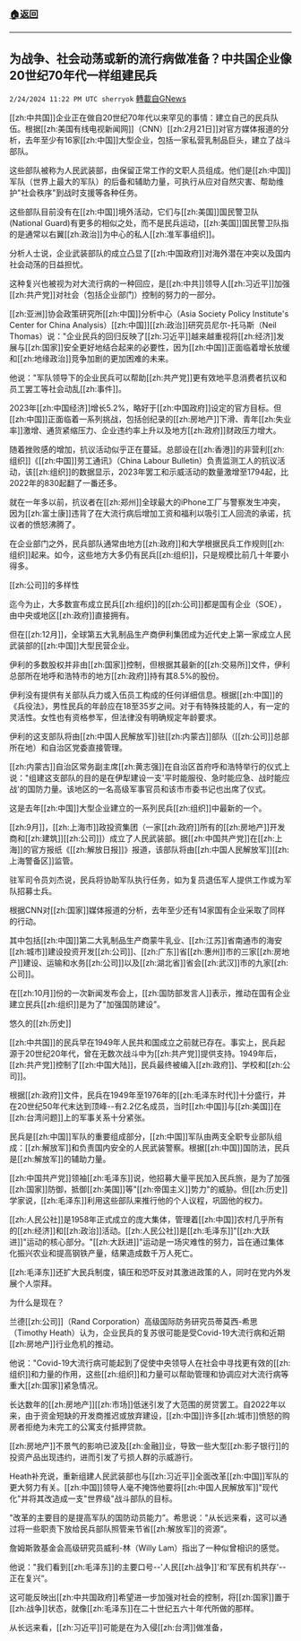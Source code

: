 ###  [:house:返回](README.md)
---


## 为战争、社会动荡或新的流行病做准备？中共国企业像20世纪70年代一样组建民兵
`2/24/2024 11:22 PM UTC sherryok` [轉載自GNews](https://gnews.org/articles/2338571)

[[zh:中共国]]企业正在做自20世纪70年代以来罕见的事情：建立自己的民兵队伍。根据[[zh:美国有线电视新闻网]]（CNN）[[zh:2月21日]]对官方媒体报道的分析，去年至少有16家[[zh:中国]]大型企业，包括一家私营乳制品巨头，建立了战斗部队。

这些部队被称为人民武装部，由保留正常工作的文职人员组成。他们是[[zh:中国]]军队（世界上最大的军队）的后备和辅助力量，可执行从应对自然灾害、帮助维护"社会秩序"到战时支援等各种任务。

这些部队目前没有在[[zh:中国]]境外活动，它们与[[zh:美国]]国民警卫队(National Guard)有更多的相似之处，而不是民兵运动，[[zh:美国]]国民警卫队指的是通常以右翼[[zh:政治]]为中心的私人[[zh:准军事组织]]。

分析人士说，企业武装部队的成立凸显了[[zh:中国政府]]对海外潜在冲突以及国内社会动荡的日益担忧。

这种复兴也被视为对大流行病的一种回应，是[[zh:中共]]领导人[[zh:习近平]]加强[[zh:共产党]]对社会（包括企业部门）控制的努力的一部分。

[[zh:亚洲]]协会政策研究所[[zh:中国]]分析中心（Asia Society Policy Institute's Center for China Analysis）[[zh:中国]][[zh:政治]]研究员尼尔-托马斯（Neil Thomas）说："企业民兵的回归反映了[[zh:习近平]]越来越重视将[[zh:经济]]发展与[[zh:国家]]安全更好地结合起来的必要性，因为[[zh:中国]]正面临着增长放缓和[[zh:地缘政治]]竞争加剧的更加困难的未来。

他说："军队领导下的企业民兵可以帮助[[zh:共产党]]更有效地平息消费者抗议和员工罢工等社会动乱[[zh:事件]]。

2023年[[zh:中国经济]]增长5.2%，略好于[[zh:中国政府]]设定的官方目标。但[[zh:中国]]正面临着一系列挑战，包括创纪录的[[zh:房地产]]下滑、青年[[zh:失业率]]激增、通货紧缩压力、企业违约率上升以及地方[[zh:政府]]财政压力增大。

随着挫败感的增加，抗议活动似乎正在蔓延。总部设在[[zh:香港]]的非营利[[zh:组织]]《[[zh:中国]]劳工通讯》（China Labour Bulletin）负责监测工人的抗议活动，该[[zh:组织]]的数据显示，2023年罢工和示威活动的数量激增至1794起，比2022年的830起翻了一番还多。

就在一年多以前，抗议者在[[zh:郑州]]全球最大的iPhone工厂与警察发生冲突，因为[[zh:富士康]]违背了在大流行病后增加工资和福利以吸引工人回流的承诺，抗议者的愤怒沸腾了。

在企业部门之外，民兵部队通常由地方[[zh:政府]]和大学根据民兵工作规则[[zh:组织]]起来。如今，这些地方大多仍有民兵[[zh:组织]]，只是规模比前几十年要小得多。

[[zh:公司]]的多样性

迄今为止，大多数宣布成立民兵[[zh:组织]]的[[zh:公司]]都是国有企业（SOE），由中央或地区[[zh:政府]]直接拥有。

但在[[zh:12月]]，全球第五大乳制品生产商伊利集团成为近代史上第一家成立人民武装部的[[zh:中国]]大型民营企业。

伊利的多数股权并非由[[zh:国家]]控制，但根据其最新的[[zh:交易所]]文件，伊利总部所在地呼和浩特市的地方[[zh:政府]]持有其8.5%的股份。

伊利没有提供有关部队兵力或入伍员工构成的任何详细信息。根据[[zh:中国]]的《兵役法》，男性民兵的年龄应在18至35岁之间。对于有特殊技能的人，有一定的灵活性。女性也有资格参军，但法律没有明确规定年龄要求。

伊利的这支部队将由[[zh:中国人民解放军]]驻[[zh:内蒙古]]部队（[[zh:公司]]总部所在地）和自治区党委直接管理。

[[zh:内蒙古]]自治区常务副主席[[zh:黄志强]]在自治区首府呼和浩特举行的仪式上说："组建这支部队的目的是在伊犁建设一支'平时能服役、急时能应急、战时能应战'的国防力量。该地区的一名高级军事官员和该市市委书记也出席了仪式。

这是去年[[zh:中国]]大型企业建立的一系列民兵[[zh:组织]]中最新的一个。

[[zh:9月]]，[[zh:上海市]]政投资集团（一家[[zh:政府]]所有的[[zh:房地产]]开发商和[[zh:建筑]][[zh:公司]]）成立了人民武装部。据[[zh:中国共产党]]在[[zh:上海]]的官方报纸《[[zh:解放日报]]》报道，该部队将由[[zh:中国人民解放军]][[zh:上海警备区]]监管。

驻军司令员刘杰说，民兵将协助军队执行任务，如为复员退伍军人提供工作或为军队招募士兵。

根据CNN对[[zh:国家]]媒体报道的分析，去年至少还有14家国有企业采取了同样的行动。

其中包括[[zh:中国]]第二大乳制品生产商蒙牛乳业、[[zh:江苏]]省南通市的海安[[zh:城市]]建设投资开发[[zh:公司]]、[[zh:广东]]省[[zh:惠州]]市的三家[[zh:房地产]]建设、运输和水务[[zh:公司]]以及[[zh:湖北省]]省会[[zh:武汉]]市的九家[[zh:公司]]。

在[[zh:10月]]份的一次新闻发布会上，[[zh:国防部发言人]]表示，推动在国有企业建立民兵[[zh:组织]]是为了"加强国防建设"。

悠久的[[zh:历史]]

[[zh:中共国]]的民兵早在1949年人民共和国成立之前就已存在。事实上，民兵起源于20世纪20年代，曾在无数次战斗中为[[zh:共产党]]提供支持。1949年后，[[zh:共产党]]控制了[[zh:中国大陆]]，民兵最终被编入[[zh:政府]]、学校和[[zh:公司]]。

根据[[zh:政府]]文件，民兵在1949年至1976年的[[zh:毛泽东时代]]十分盛行，并在20世纪50年代末达到顶峰--有2.2亿名成员，当时[[zh:中国]]与[[zh:美国]]在[[zh:台湾问题]]上的军事关系十分紧张。

民兵是[[zh:中国]]军队的重要组成部分，[[zh:中国]]军队由两支全职专业部队组成：[[zh:解放军]]和负责国内安全的人民武装警察。根据[[zh:中国]]国防法，民兵是[[zh:解放军]]的辅助力量。

[[zh:中国共产党]]领袖[[zh:毛泽东]]说，他招募大量平民加入民兵旅，是为了加强[[zh:国家]]防御，抵御[[zh:美国]]等"[[zh:帝国主义]]势力"的威胁。但[[zh:历史]]学家说，[[zh:毛泽东]]利用这些部队来推行他的个人议程，巩固他的权力。

[[zh:人民公社]]是1958年正式成立的庞大集体，管理着[[zh:中国]]农村几乎所有的[[zh:经济]]和[[zh:政治]]活动。[[zh:人民公社]]是[[zh:毛泽东]]"[[zh:大跃进]]"运动的核心部分。"[[zh:大跃进]]"运动是一场灾难性的努力，旨在通过集体化振兴农业和提高钢铁产量，结果造成数千万人死亡。

[[zh:毛泽东]]还扩大民兵制度，镇压和恐吓反对其激进政策的人，同时在党内外发展个人崇拜。

为什么是现在？

兰德[[zh:公司]]（Rand Corporation）高级国际防务研究员蒂莫西-希思（Timothy Heath）认为，企业民兵的复苏很可能是受Covid-19大流行病和近期[[zh:房地产]]行业危机的推动。

他说："Covid-19大流行病可能起到了促使中央领导人在社会中寻找更有效的[[zh:组织]]和力量的作用，这些[[zh:组织]]和力量可以帮助管理和协调应对大流行病等重大[[zh:国家]]紧急情况。

长达数年的[[zh:房地产]][[zh:市场]]低迷引发了大范围的房贷罢工。自2022年以来，由于资金短缺的开发商推迟或放弃建设，[[zh:中国]]许多[[zh:城市]]愤怒的购房者拒绝为未完工的公寓支付抵押贷款。

[[zh:房地产]]不景气的影响已波及[[zh:金融]]业，导致一些大型[[zh:影子银行]]的投资产品出现违约，进而引发了亏损人群的示威游行。

Heath补充说，重新组建人民武装部也与[[zh:习近平]]全面改革[[zh:中国]]军队的更大努力有关。[[zh:中国]]领导人毫不掩饰他要将[[zh:中国人民解放军]]"现代化"并将其改造成一支"世界级"战斗部队的目标。

"改革的主要目的是提高军队的国防动员能力”。希思说："从长远来看，这可以通过将一些职责下放给民兵部队照管来节省[[zh:解放军]]的资源“。

詹姆斯敦基金会高级研究员威利-林（Willy Lam）指出了一种似曾相识的感觉。

他说："我们看到[[zh:毛泽东]]的主要口号--'人民[[zh:战争]]'和'军民有机共存'--正在复兴“。

这可能反映出[[zh:中共国政府]]希望进一步加强对社会的控制，将[[zh:国家]]置于[[zh:战争]]状态，就像[[zh:毛泽东]]在二十世纪五六十年代所做的那样。

从长远来看，[[zh:习近平]]可能是在为入侵[[zh:台湾]]做准备，
